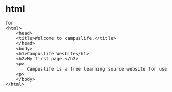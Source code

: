 # html


<pre>
for 
&lt;html&gt;
    &lt;head&gt;
    &lt;title&gt;Welcome to campuslife.&lt;/title&gt;
    &lt;/head&gt;
    &lt;body&gt;
    &lt;h1&gt;Campuslife Wesbite&lt;/h1&gt;
    &lt;h2&gt;My first page.&lt;/h2&gt;
    &lt;p&gt;
        Campuslife is a free learning source website for users.
    &lt;p&gt;  
    &lt;/body&gt;
&lt;/html&gt;	
</pre>

